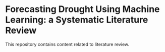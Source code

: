 # Forecasting Drought Using Machine Learning: a Systematic Literature Review

This repository contains content related to literature review.


